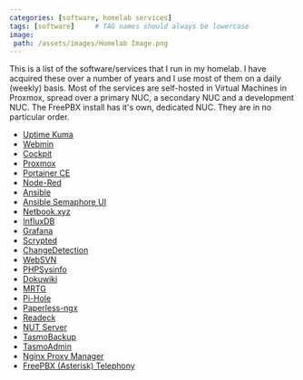 ```yaml
---
categories: [software, homelab services]
tags: [software]     # TAG names should always be lowercase
image:
 path: /assets/images/Homelab Image.png
---
```


This is a list of the software/services that I run in my homelab.
I have acquired these over a number of years and I use most of them on a daily (weekly) basis.
Most of the services are self-hosted in Virtual Machines in Proxmox, spread over a primary NUC, a secondary NUC and a development NUC. The FreePBX install has it's own, dedicated NUC.
They are in no particular order.

- <a href="https://uptime.kuma.pet/" target="_blank">Uptime Kuma</a>
- <a href="https://webmin.com/" target="_blank">Webmin</a>
- <a href="https://cockpit-project.org/" target="_blank">Cockpit</a>
- <a href="https://www.proxmox.com/en/" target="_blank">Proxmox</a>
- <a href="https://www.portainer.io/" target="_blank">Portainer CE</a>
- <a href="https://nodered.org/" target="_blank">Node-Red</a>
- <a href="https://www.ansible.com/" target="_blank">Ansible</a>
- <a href="https://semaphoreui.com/" target="_blank">Ansible Semaphore UI</a>
- <a href="https://netboot.xyz/" target="_blank">Netbook.xyz</a>
- <a href="https://www.influxdata.com/downloads/" target="_blank">InfluxDB</a>
- <a href="https://grafana.com/get/?tab=self-managed" target="_blank">Grafana</a>
- <a href="https://www.scrypted.app/" target="_blank">Scrypted</a>
- <a href="https://changedetection.io/" target="_blank">ChangeDetection</a>
- <a href="https://websvnphp.github.io/" target="_blank">WebSVN</a>
- <a href="https://phpsysinfo.github.io/phpsysinfo/" target="_blank">PHPSysinfo</a>
- <a href="https://www.dokuwiki.org/dokuwiki" target="_blank">Dokuwiki</a>
- <a href="https://oss.oetiker.ch/mrtg/" target="_blank">MRTG</a>
- <a href="https://pi-hole.net/" target="_blank">Pi-Hole</a>
- <a href="https://docs.paperless-ngx.com/" target="_blank">Paperless-ngx</a>
- <a href="https://readeck.org/" target="_blank">Readeck</a>
- <a href="https://networkupstools.org/" target="_blank">NUT Server</a>
- <a href="https://github.com/danmed/TasmoBackupV1" target="_blank">TasmoBackup</a>
- <a href="https://tasmota.github.io/docs/TasmoAdmin/" target="_blank">TasmoAdmin</a>
- <a href="https://nginxproxymanager.com/" target="_blank">Nginx Proxy Manager</a>
- <a href="https://www.freepbx.org/" target="_blank">FreePBX (Asterisk) Telephony</a>